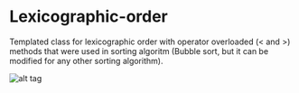 # Lexicographic-order
Templated class for lexicographic order with operator overloaded (< and >) methods that were used in sorting algoritm 
(Bubble sort, but it can be modified for any other sorting algorithm).

![alt tag](https://github.com/kebapmanager/Lexicographic-order/blob/master/Preview.png)

